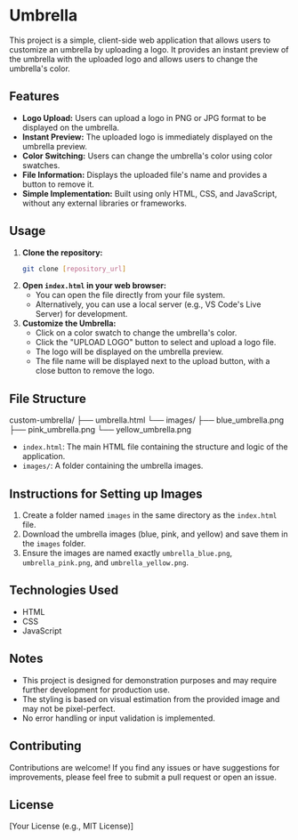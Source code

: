 # Umbrella

This project is a simple, client-side web application that allows users to customize an umbrella by uploading a logo. It provides an instant preview of the umbrella with the uploaded logo and allows users to change the umbrella's color.

## Features

* **Logo Upload:** Users can upload a logo in PNG or JPG format to be displayed on the umbrella.
* **Instant Preview:** The uploaded logo is immediately displayed on the umbrella preview.
* **Color Switching:** Users can change the umbrella's color using color swatches.
* **File Information:** Displays the uploaded file's name and provides a button to remove it.
* **Simple Implementation:** Built using only HTML, CSS, and JavaScript, without any external libraries or frameworks.


## Usage

1.  **Clone the repository:**
    ```bash
    git clone [repository_url]
    ```
2.  **Open `index.html` in your web browser:**
    * You can open the file directly from your file system.
    * Alternatively, you can use a local server (e.g., VS Code's Live Server) for development.
3.  **Customize the Umbrella:**
    * Click on a color swatch to change the umbrella's color.
    * Click the "UPLOAD LOGO" button to select and upload a logo file.
    * The logo will be displayed on the umbrella preview.
    * The file name will be displayed next to the upload button, with a close button to remove the logo.

## File Structure
custom-umbrella/
├── umbrella.html
└── images/
├── blue_umbrella.png
├── pink_umbrella.png
└── yellow_umbrella.png


* `index.html`: The main HTML file containing the structure and logic of the application.
* `images/`: A folder containing the umbrella images.

## Instructions for Setting up Images

1.  Create a folder named `images` in the same directory as the `index.html` file.
2.  Download the umbrella images (blue, pink, and yellow) and save them in the `images` folder.
3.  Ensure the images are named exactly `umbrella_blue.png`, `umbrella_pink.png`, and `umbrella_yellow.png`.

## Technologies Used

* HTML
* CSS
* JavaScript

## Notes

* This project is designed for demonstration purposes and may require further development for production use.
* The styling is based on visual estimation from the provided image and may not be pixel-perfect.
* No error handling or input validation is implemented.

## Contributing

Contributions are welcome! If you find any issues or have suggestions for improvements, please feel free to submit a pull request or open an issue.

## License

[Your License (e.g., MIT License)]
